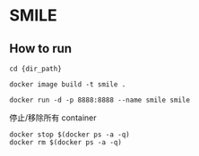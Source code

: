 # SMILE
## How to run
```shell
cd {dir_path}
```

```shell
docker image build -t smile .
```
```shell
docker run -d -p 8888:8888 --name smile smile
```

停止/移除所有 container
```shell
docker stop $(docker ps -a -q)
docker rm $(docker ps -a -q)
```
